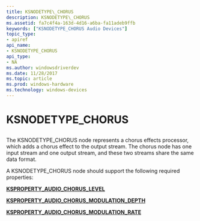 ```yaml
---
title: KSNODETYPE\_CHORUS
description: KSNODETYPE\_CHORUS
ms.assetid: fa7c4f4a-163d-4d16-a6ba-fa11adeb9ffb
keywords: ["KSNODETYPE_CHORUS Audio Devices"]
topic_type:
- apiref
api_name:
- KSNODETYPE_CHORUS
api_type:
- NA
ms.author: windowsdriverdev
ms.date: 11/28/2017
ms.topic: article
ms.prod: windows-hardware
ms.technology: windows-devices
---
```


# KSNODETYPE\_CHORUS


## <span id="ddk_ksnodetype_chorus_ks"></span><span id="DDK_KSNODETYPE_CHORUS_KS"></span>


The KSNODETYPE\_CHORUS node represents a chorus effects processor, which adds a chorus effect to the output stream. The chorus node has one input stream and one output stream, and these two streams share the same data format.

A KSNODETYPE\_CHORUS node should support the following required properties:

[**KSPROPERTY\_AUDIO\_CHORUS\_LEVEL**](ksproperty-audio-chorus-level.md)

[**KSPROPERTY\_AUDIO\_CHORUS\_MODULATION\_DEPTH**](ksproperty-audio-chorus-modulation-depth.md)

[**KSPROPERTY\_AUDIO\_CHORUS\_MODULATION\_RATE**](ksproperty-audio-chorus-modulation-rate.md)

 

 





